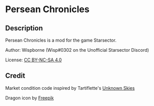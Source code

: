 # Persean Chronicles

## Description

Persean Chronicles is a mod for the game Starsector.

Author: Wispborne (Wisp#0302 on the Unofficial Starsector Discord)

License: [CC BY-NC-SA 4.0](https://creativecommons.org/licenses/by-nc-sa/4.0/)

## Credit

Market condition code inspired by Tartiflette's <u>Unknown Skies</u>

Dragon icon by <a href="http://www.freepik.com">Freepik</a>